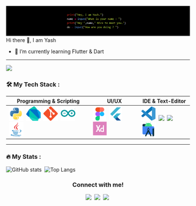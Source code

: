 <img src="https://github.com/yashkc2025/yashkc2025/blob/main/2022-06-19_10-08-58.png">
Hi there 👋, I am Yash

<!--
**yashkc2025/yashkc2025** is a ✨ _special_ ✨ repository because its `README.md` (this file) appears on your GitHub profile.

<img src="https://github.com/devicons/devicon/blob/master/icons/css3/css3-original.svg" height="40"/>&nbsp;
  <img src="https://github.com/devicons/devicon/blob/master/icons/javascript/javascript-original.svg" height="40"/>&nbsp;
Here are some ideas to get you started:

- 🔭 I’m currently working on ...
- 🌱 I’m currently learning ...
- 👯 I’m looking to collaborate on ...
- 🤔 I’m looking for help with ...
- 💬 Ask me about ...
- 📫 How to reach me: ...
- 😄 Pronouns: ...
- ⚡ Fun fact: ...
-->
<!-- I am a Freshman at IIT Madras pursuing BS Data Science.
- I am curious towards Data Science and Programming.-->

- 🌱 I’m currently learning Flutter & Dart

---
![](https://komarev.com/ghpvc/?username=yashkc2025&color=ff69b4)
### :hammer_and_wrench: My Tech Stack :


|Programming & Scripting |UI/UX |IDE & Text-Editor|
|-----|--------|----------|
|<img src="https://github.com/devicons/devicon/blob/master/icons/python/python-original.svg" height="40"/>&nbsp;     <img src="https://github.com/devicons/devicon/blob/master/icons/dart/dart-original.svg" height="40"/>&nbsp;     <img src="https://github.com/devicons/devicon/blob/master/icons/git/git-original.svg" height="40"/>&nbsp;     <img src="https://github.com/devicons/devicon/blob/master/icons/arduino/arduino-original.svg" height="40"/>&nbsp;     <img src="https://github.com/devicons/devicon/blob/master/icons/java/java-original.svg" height="40"/>&nbsp;     |<img src="https://github.com/devicons/devicon/blob/master/icons/figma/figma-original.svg" height="36"/>&nbsp;     <img src="https://github.com/devicons/devicon/blob/master/icons/flutter/flutter-original.svg" height="36"/>&nbsp;     <img src="https://github.com/devicons/devicon/blob/master/icons/xd/xd-plain.svg" height="38"/>&nbsp;      |<img src="https://github.com/devicons/devicon/blob/master/icons/vscode/vscode-original.svg" height="40"/>&nbsp;     <img src="https://upload.wikimedia.org/wikipedia/commons/thumb/9/9c/IntelliJ_IDEA_Icon.svg/768px-IntelliJ_IDEA_Icon.svg.png" height="40"/>&nbsp;     <img src="https://upload.wikimedia.org/wikipedia/commons/thumb/1/1d/PyCharm_Icon.svg/768px-PyCharm_Icon.svg.png" height="40"/>&nbsp;     <img src="https://github.com/devicons/devicon/blob/master/icons/androidstudio/androidstudio-original.svg" height=40/>&nbsp;     |

<!--
<div>
  <h4>--- Programming & Scripting ---</h4>
  <img src="https://github.com/devicons/devicon/blob/master/icons/python/python-original.svg" height="40"/>&nbsp;
  <img src="https://github.com/devicons/devicon/blob/master/icons/dart/dart-original.svg" height="40"/>&nbsp;
  <img src="https://github.com/devicons/devicon/blob/master/icons/git/git-original.svg" height="40"/>&nbsp;
  <img src="https://github.com/devicons/devicon/blob/master/icons/arduino/arduino-original.svg" height="40"/>&nbsp;
  <img src="https://github.com/devicons/devicon/blob/master/icons/java/java-original.svg" height="40"/>&nbsp;
<img src="https://upload.wikimedia.org/wikipedia/commons/thumb/4/4b/Bash_Logo_Colored.svg/768px-Bash_Logo_Colored.svg.png" height="40"/>&nbsp; 

  <h4>---  UI/UX  ---</h4>
  
  <img src="https://github.com/devicons/devicon/blob/master/icons/figma/figma-original.svg" height="36"/>&nbsp;
  <img src="https://github.com/devicons/devicon/blob/master/icons/flutter/flutter-original.svg" height="36"/>&nbsp;
    <img src="https://github.com/devicons/devicon/blob/master/icons/xd/xd-plain.svg" height="38"/>&nbsp;
  
  <h4>---  IDE & Text-Editor  ---</h4>
  
  <img src="https://github.com/devicons/devicon/blob/master/icons/vscode/vscode-original.svg" height="40"/>&nbsp;
  <img src="https://upload.wikimedia.org/wikipedia/commons/thumb/9/9c/IntelliJ_IDEA_Icon.svg/768px-IntelliJ_IDEA_Icon.svg.png" height="40"/>&nbsp;
  <img src="https://upload.wikimedia.org/wikipedia/commons/thumb/1/1d/PyCharm_Icon.svg/768px-PyCharm_Icon.svg.png" height="40"/>&nbsp;
  <img src="https://github.com/devicons/devicon/blob/master/icons/androidstudio/androidstudio-original.svg" height=40/>&nbsp;
  
  
</div>
-->
---

### :fire: My Stats :
![GitHub stats](https://github-readme-stats.vercel.app/api?username=yashkc2025&show_icons=true&theme=merko)&nbsp;
![Top Langs](https://github-readme-stats.vercel.app/api/top-langs/?username=yashkc2025&layout=compact&theme=merko)

<div align="center">  
  <h3>Connect with me!</h3>
  <a href="https://www.linkedin.com/in/yashkc2025/"><img src="https://upload.wikimedia.org/wikipedia/commons/thumb/f/f8/LinkedIn_icon_circle.svg/2048px-LinkedIn_icon_circle.svg.png" height="40"/></a>&nbsp;
  <a href="https://www.showwcase.com/yashkc2025"><img src="https://user-images.githubusercontent.com/43927153/185462553-d7877a9e-1e60-4bf2-ad74-726fe8cc8199.png" height="42"/><a>&nbsp;
  <a href="mailto:yashkc0000@outlook.com"><img src ="https://cdn1.iconfinder.com/data/icons/application-file-formats/128/microsoft-outlook-512.png" height="40"/></a>&nbsp;
    </div>
